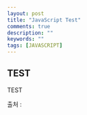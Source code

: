 ```yaml
---
layout: post
title: "JavaScript Test"
comments: true
description: ""
keywords: ""
tags: [JAVASCRIPT]
---
```


## TEST

TEST


출처 :